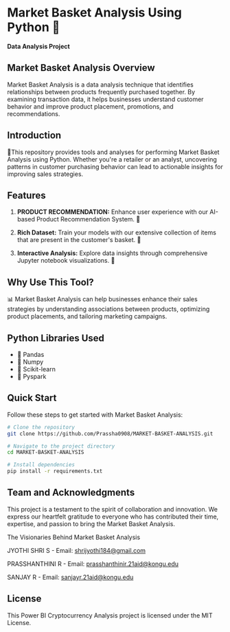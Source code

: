 # Market Basket Analysis Using Python 🛒
**Data Analysis Project**

## Market Basket Analysis Overview
Market Basket Analysis is a data analysis technique that identifies relationships between products frequently purchased together. By examining transaction data, it helps businesses understand customer behavior and improve product placement, promotions, and recommendations.

## Introduction
📍This repository provides tools and analyses for performing Market Basket Analysis using Python. Whether you're a retailer or an analyst, uncovering patterns in customer purchasing behavior can lead to actionable insights for improving sales strategies.

## Features

1. **PRODUCT RECOMMENDATION:** Enhance user experience with our AI-based Product Recommendation System. 🚀
   
2. **Rich Dataset:** Train your models with our extensive collection of items that are present in the customer's basket. 🚀
   
3. **Interactive Analysis:** Explore data insights through comprehensive Jupyter notebook visualizations. 🚀

## Why Use This Tool?
📊 Market Basket Analysis can help businesses enhance their sales strategies by understanding associations between products, optimizing product placements, and tailoring marketing campaigns.

## Python Libraries Used
- 🌟 Pandas
- 🌟 Numpy
- 🌟 Scikit-learn
- 🌟 Pyspark

## Quick Start
Follow these steps to get started with Market Basket Analysis:

```bash
# Clone the repository
git clone https://github.com/Prassha0908/MARKET-BASKET-ANALYSIS.git

# Navigate to the project directory
cd MARKET-BASKET-ANALYSIS

# Install dependencies
pip install -r requirements.txt
```
## Team and Acknowledgments
This project is a testament to the spirit of collaboration and innovation. We express our heartfelt gratitude to everyone who has contributed their time, expertise, and passion to bring the Market Basket Analysis.

The Visionaries Behind Market Basket Analysis

JYOTHI SHRI S - Email: [shrijyothi184@gmail.com](mailto:shrijyothi184@gmail.com)

PRASSHANTHINI R - Email: [prasshanthinir.21aid@kongu.edu](mailto:prasshanthinir.21aid@kongu.edu)

SANJAY R - Email: [sanjayr.21aid@kongu.edu](mailto:sanjayr.21aid@kongu.edu)

## License
This Power BI Cryptocurrency Analysis project is licensed under the MIT License.

